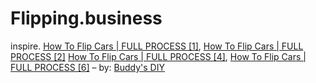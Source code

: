 # Flipping.business
inspire. [How To Flip Cars | FULL PROCESS [1]](https://youtu.be/91SNTQ1CNtc), [How To Flip Cars | FULL PROCESS [2]](https://youtu.be/D-N-Vug_FSE) [How To Flip Cars | FULL PROCESS [4]](https://youtu.be/6bue3zRv_xg), [How To Flip Cars | FULL PROCESS [6]](https://youtu.be/toVPeCBZymQ) – by: [Buddy's DIY](https://www.youtube.com/channel/UCoKjAu8tbtGC55m-2Sb5_NA)
